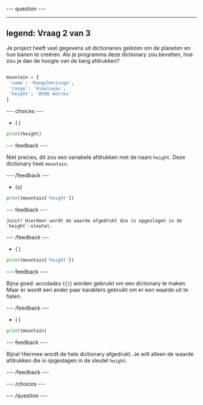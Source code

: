 --- question ---

---
legend: Vraag 2 van 3
---

Je project heeft veel gegevens uit dictionaries gelezen om de planeten en hun banen te creëren. Als je programma deze dictionary zou bevatten, hoe zou je dan de hoogte van de berg afdrukken?

```python

mountain = {
 'name': 'Kangchenjunga',
 'range': 'Himalayas',
 'height': '8586 metres'
}

```

--- choices ---

- ( )
```python
print(height)
```
  --- feedback ---

  Niet precies, dit zou een variabele afdrukken met de naam `height`. Deze dictionary heet `mountain`.

  --- /feedback ---

- (x)
```python
print(mountain['height'])
```

  --- feedback ---

    Juist! Hierdoor wordt de waarde afgedrukt die is opgeslagen in de `height`-sleutel.

  --- /feedback ---

- ( )
```python
print(mountain{'height'})
```

  --- feedback ---

  Bijna goed: accolades (`{}`) worden gebruikt om een dictionary te maken. Maar er wordt een ander paar karakters gebruikt om er een waarde uit te halen.

  --- /feedback ---

- ( )
```python
print(mountain)
```

  --- feedback ---

  Bijna! Hiermee wordt de hele dictionary afgedrukt. Je wilt alleen de waarde afdrukken die is opgeslagen in de sleutel `height`.

  --- /feedback ---

--- /choices ---

--- /question ---
